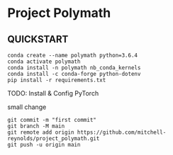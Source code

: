 # Project Polymath

## QUICKSTART
```
conda create --name polymath python=3.6.4
conda activate polymath
conda install -n polymath nb_conda_kernels
conda install -c conda-forge python-dotenv
pip install -r requirements.txt
```
TODO: Install & Config PyTorch 

small change
```
git commit -m "first commit"
git branch -M main
git remote add origin https://github.com/mitchell-reynolds/project_polymath.git
git push -u origin main
```
